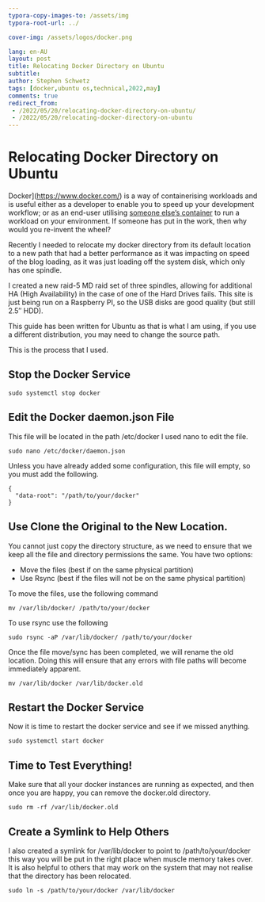 ```yaml
---
typora-copy-images-to: /assets/img
typora-root-url: ../

cover-img: /assets/logos/docker.png

lang: en-AU
layout: post
title: Relocating Docker Directory on Ubuntu
subtitle: 
author: Stephen Schwetz
tags: [docker,ubuntu os,technical,2022,may]
comments: true
redirect_from:
 - /2022/05/20/relocating-docker-directory-on-ubuntu/
 - /2022/05/20/relocating-docker-directory-on-ubuntu
---
```


# Relocating Docker Directory on Ubuntu

Docker](https://www.docker.com/) is a way of containerising workloads and is useful either as a developer to enable you to speed up your development workflow; or as an end-user utilising [someone else’s container](https://hub.docker.com/) to run a workload on your environment. If someone has put in the work, then why would you re-invent the wheel?

Recently I needed to relocate my docker directory from its default location to a new path that had a better performance as it was impacting on speed of the blog loading, as it was just loading off the system disk, which only has one spindle.

I created a new raid-5 MD raid set of three spindles, allowing for additional HA (High Availability) in the case of one of the Hard Drives fails. This site is just being run on a Raspberry PI, so the USB disks are good quality (but still 2.5″ HDD).

This guide has been written for Ubuntu as that is what I am using, if you use a different distribution, you may need to change the source path.

This is the process that I used.

## Stop the Docker Service

```
sudo systemctl stop docker
```

## Edit the Docker daemon.json File

This file will be located in the path /etc/docker I used nano to edit the file.

```
sudo nano /etc/docker/daemon.json
```

Unless you have already added some configuration, this file will empty, so you must add the following.

```
{
  "data-root": "/path/to/your/docker"
}
```

## Use Clone the Original to the New Location.

You cannot just copy the directory structure, as we need to ensure that we keep all the file and directory permissions the same. You have two options:

* Move the files (best if on the same physical partition)
* Use Rsync (best if the files will not be on the same physical partition)

To move the files, use the following command

```
mv /var/lib/docker/ /path/to/your/docker
```

To use rsync use the following

```
sudo rsync -aP /var/lib/docker/ /path/to/your/docker
```

Once the file move/sync has been completed, we will rename the old location. Doing this will ensure that any errors with file paths will become immediately apparent.

```
mv /var/lib/docker /var/lib/docker.old
```

## Restart the Docker Service

Now it is time to restart the docker service and see if we missed anything.

```
sudo systemctl start docker
```

## Time to Test Everything!

Make sure that all your docker instances are running as expected, and then once you are happy, you can remove the docker.old directory. 

```
sudo rm -rf /var/lib/docker.old
```

## Create a Symlink to Help Others

I also created a symlink for /var/lib/docker to point to /path/to/your/docker this way you will be put in the right place when muscle memory takes over. It is also helpful to others that may work on the system that may not realise that the directory has been relocated.

```
sudo ln -s /path/to/your/docker /var/lib/docker
```